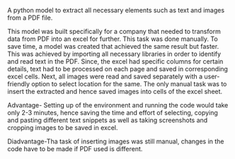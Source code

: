 A python model to extract all necessary elements such as text and images from a PDF file.

This model was built specifically for a company that needed to transform data from PDF into an excel for further. This task was done manually. To save time, a model was created that achieved the same result but faster. This was achieved by importing all necessary libraries in order to identify and read text in the PDF. Since, the excel had specific columns for certain details, text had to be processed on each page and saved in corresponding excel cells. Next, all images were read and saved separately with a user-friendly option to select location for the same. The only manual task was to insert the extracted and hence saved images into cells of the excel sheet.

Advantage- Setting up of the environment and running the code would take only 2-3 minutes, hence saving the time and effort of selecting, copying and pasting different text snippets as well as taking screenshots and cropping images to be saved in excel.

Diadvantage-Tha task of inserting images was still manual, changes in the code have to be made if PDF used is different.
